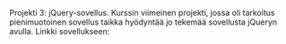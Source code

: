 Projekti 3: jQuery-sovellus. Kurssin viimeinen projekti, jossa oli tarkoitus pienimuotoinen sovellus taikka hyödyntää jo tekemää sovellusta jQueryn avulla. Linkki sovellukseen:
